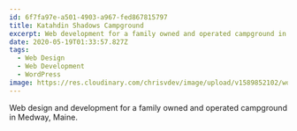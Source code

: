 ```yaml
---
id: 6f7fa97e-a501-4903-a967-fed867815797
title: Katahdin Shadows Campground
excerpt: Web development for a family owned and operated campground in Medway, Maine
date: 2020-05-19T01:33:57.827Z
tags:
  - Web Design
  - Web Development
  - WordPress
image: https://res.cloudinary.com/chrisvdev/image/upload/v1589852102/work/katahdinshadows_uwfvmg.jpg
---
```

Web design and development for a family owned and operated campground in Medway, Maine.